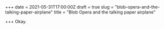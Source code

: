 +++
date = 2021-05-31T17:00:00Z
draft = true
slug = "blob-opera-and-the-talking-paper-airplane"
title = "Blob Opera and the talking paper airplane"

+++
Okay.